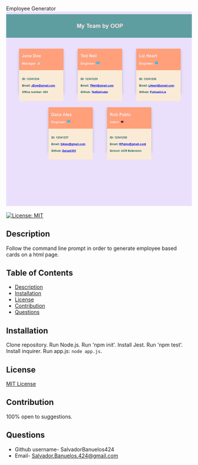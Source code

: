 Employee Generator
![alt text](./image/pic.png)

[![License: MIT](https://img.shields.io/badge/License-MIT-yellow.svg)](https://opensource.org/licenses/MIT)

Description
---
Follow the command line prompt in order to generate employee based cards on a html page.


Table of Contents
---
- [Description](#description)
- [Installation](#installation)
- [License](#license)
- [Contribution](#contribution)
- [Questions](#questions)


Installation
---
Clone repository. Run Node.js. Run 'npm init'.  Install Jest. Run 'npm test'.  Install inquirer. Run app.js: `node app.js`.

License
---
[MIT License](https://opensource.org/licenses/MIT)

Contribution
---
100% open to suggestions.

Questions
---

- Github username- SalvadorBanuelos424
- Email- Salvador.Banuelos.424@gmail.com<a href='Salvador.Banuelos.424@gmail.com'>
